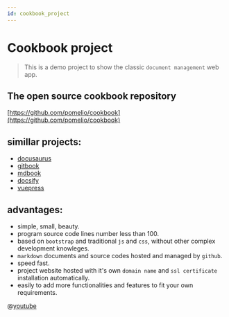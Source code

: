 ```yaml
---
id: cookbook_project
---
```

# Cookbook project
> This is a demo project to show the classic `document management` web app.

## The open source cookbook repository

[https://github.com/pomelio/cookbook](https://github.com/pomelio/cookbook)


## simillar projects:

- [docusaurus](https://docusaurus.io/)
- [gitbook](https://www.gitbook.com/)
- [mdbook](https://rust-lang.github.io/mdBook/)
- [docsify](https://docsify.js.org/#/?id=docsify)
- [vuepress](https://vuepress.vuejs.org/)


## advantages:
- simple, small, beauty.
- program source code lines number less than 100.
- based on `bootstrap` and traditional `js` and `css`, without other complex development knowleges.
- `markdown` documents and source codes hosted and managed by `github`.
- speed fast.
- project website hosted with it's own `domain name` and `ssl certificate` installation automatically.
- easily to add more functionalities and features to fit your own requirements.

@[youtube](https://www.youtube.com/watch?v=O_9u1P5YjVc&list=PL4cUxeGkcC9joIM91nLzd_qaH_AimmdAR&index=1)